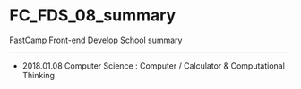 # FC_FDS_08_summary
FastCamp Front-end Develop School summary
___

- 2018.01.08 Computer Science : Computer / Calculator & Computational Thinking

